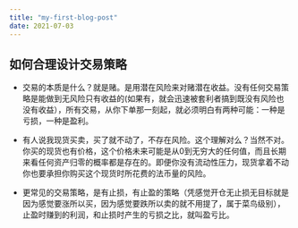 ```yaml
---
title: "my-first-blog-post"
date: 2021-07-03
---
```



## 如何合理设计交易策略

- 交易的本质是什么？就是赌。是用潜在风险来对赌潜在收益。没有任何交易策略是能做到无风险只有收益的(如果有，就会迅速被套利者搞到既没有风险也没有收益），所有交易，从你下单那一刻起，就必须明白有两种可能：一种是亏损，一种是盈利。

- 有人说我现货买卖，买了就不动了，不存在风险。这个理解对么？当然不对。你买的现货也有价格，这个价格未来可能是从0到无穷大的任何值，而且长期来看任何资产归零的概率都是存在的。即便你没有流动性压力，现货拿着不动你也要承担你购买这个现货时所花费的法币量的风险。

- 更常见的交易策略，是有止损，有止盈的策略（凭感觉开仓无止损无目标就是因为感觉要涨所以买，因为感觉要跌所以卖的就不用提了，属于菜鸟级别），止盈时赚到的利润，和止损时产生的亏损之比，就叫盈亏比。
